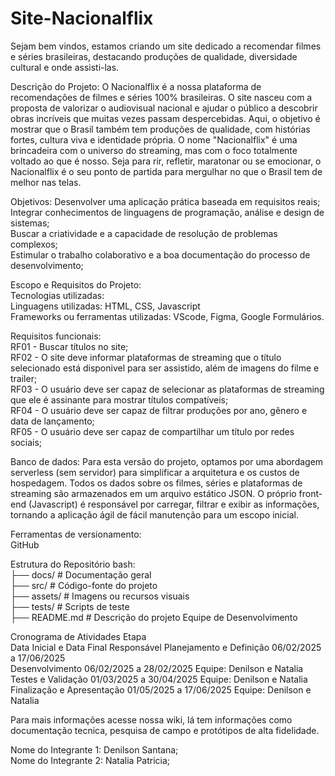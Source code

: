 # Site-Nacionalflix
Sejam bem vindos, estamos criando um site dedicado a recomendar filmes e séries brasileiras, destacando produções de qualidade, diversidade cultural e onde assisti-las.

Descrição do Projeto:
O Nacionalflix é a nossa plataforma de recomendações de filmes e séries 100% brasileiras. O site nasceu com a proposta de valorizar o audiovisual nacional e ajudar o público a descobrir obras incríveis que muitas vezes passam despercebidas. Aqui, o objetivo é mostrar que o Brasil também tem produções de qualidade, com histórias fortes, cultura viva e identidade própria. O nome "Nacionalflix" é uma brincadeira com o universo do streaming, mas com o foco totalmente voltado ao que é nosso. Seja para rir, refletir, maratonar ou se emocionar, o Nacionalflix é o seu ponto de partida para mergulhar no que o Brasil tem de melhor nas telas.

Objetivos:
Desenvolver uma aplicação prática baseada em requisitos reais;  
Integrar conhecimentos de linguagens de programação, análise e design de sistemas;  
Buscar a criatividade e a capacidade de resolução de problemas complexos;  
Estimular o trabalho colaborativo e a boa documentação do processo de desenvolvimento;  

Escopo e Requisitos do Projeto:  
Tecnologias utilizadas:  
Linguagens utilizadas: HTML, CSS, Javascript  
Frameworks ou ferramentas utilizadas: VScode, Figma, Google Formulários.  

Requisitos funcionais:  
RF01 - Buscar títulos no site;  
RF02 - O site deve informar plataformas de streaming que o título selecionado está disponivel para ser assistido, além de imagens do filme e trailer;  
RF03 - O usuário deve ser capaz de selecionar as plataformas de streaming que ele é assinante para mostrar títulos compatíveis;  
RF04 - O usuário deve ser capaz de filtrar produções por ano, gênero e data de lançamento;  
RF05 - O usuário deve ser capaz de compartilhar um título por redes sociais;  

Banco de dados: 
Para esta versão do projeto, optamos por uma abordagem serverless (sem servidor) para simplificar a arquitetura e os custos de hospedagem. Todos os dados sobre os filmes, séries e plataformas de streaming são armazenados em um arquivo estático JSON. O próprio front-end (Javascript) é responsável por carregar, filtrar e exibir as informações, tornando a aplicação ágil de fácil manutenção para um escopo inicial.

Ferramentas de versionamento:  
GitHub

Estrutura do Repositório bash:  
├── docs/ # Documentação geral  
├── src/ # Código-fonte do projeto  
├── assets/ # Imagens ou recursos visuais  
├── tests/ # Scripts de teste  
├── README.md # Descrição do projeto Equipe de Desenvolvimento    

Cronograma de Atividades Etapa  
Data Inicial e Data Final Responsável Planejamento e Definição 06/02/2025 a 17/06/2025  
Desenvolvimento 06/02/2025 a 28/02/2025 Equipe: Denilson e Natalia  
Testes e Validação 01/03/2025 a 30/04/2025 Equipe: Denilson e Natalia  
Finalização e Apresentação 01/05/2025 a 17/06/2025 Equipe: Denilson e Natalia  

Para mais informações acesse nossa wiki, lá tem informações como documentação tecnica, pesquisa de campo e protótipos de alta fidelidade.  

Nome do Integrante 1: Denilson Santana;  
Nome do Integrante 2: Natalia Patricia;  
